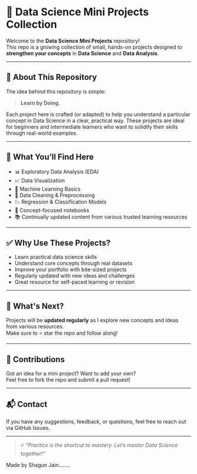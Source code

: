 # 🧠 Data Science Mini Projects Collection

Welcome to the **Data Science Mini Projects** repository!  
This repo is a growing collection of small, hands-on projects designed to **strengthen your concepts** in **Data Science** and **Data Analysis**.

---

## 📌 About This Repository

The idea behind this repository is simple:  
> **Learn by Doing.**

Each project here is crafted (or adapted) to help you understand a particular concept in Data Science in a clear, practical way. These projects are ideal for beginners and intermediate learners who want to solidify their skills through real-world examples.

---

## 🚀 What You’ll Find Here

- 📊 Exploratory Data Analysis (EDA)
- 📈 Data Visualization
- 🧮 Machine Learning Basics
- 🧹 Data Cleaning & Preprocessing
- 📉 Regression & Classification Models
- 🧠 Concept-focused notebooks
- 📚 Continually updated content from various trusted learning resources

---

## ✅ Why Use These Projects?

- Learn practical data science skills
- Understand core concepts through real datasets
- Improve your portfolio with bite-sized projects
- Regularly updated with new ideas and challenges
- Great resource for self-paced learning or revision

---

## 📅 What's Next?

Projects will be **updated regularly** as I explore new concepts and ideas from various resources.  
Make sure to ⭐ star the repo and follow along!

---

## 🤝 Contributions

Got an idea for a mini project? Want to add your own?  
Feel free to fork the repo and submit a pull request!

---

## 📬 Contact

If you have any suggestions, feedback, or questions, feel free to reach out via GitHub Issues.

---

> ⚡ _“Practice is the shortcut to mastery. Let’s master Data Science together!”_



Made by Shagun Jain........
